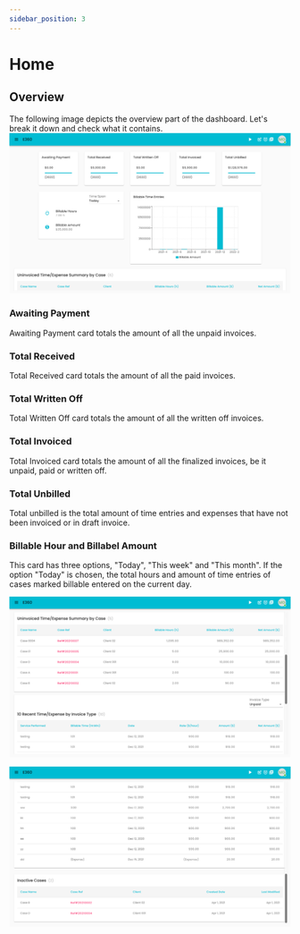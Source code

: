 ```yaml
---
sidebar_position: 3
---
```


# Home

## Overview
The following image depicts the overview part of the dashboard. Let's break it down and check what it contains.
![Alt text](/img/home/home_overview.png?raw=true "Home")

### Awaiting Payment
Awaiting Payment card totals the amount of all the unpaid invoices.

### Total Received
Total Received card totals the amount of all the paid invoices.

### Total Written Off
Total Written Off card totals the amount of all the written off invoices.

### Total Invoiced
Total Invoiced card totals the amount of all the finalized invoices, be it unpaid, paid or written off.

### Total Unbilled
Total unbilled is the total amount of time entries and expenses that have not been invoiced or in draft invoice.

### Billable Hour and Billabel Amount
This card has three options, "Today", "This week" and "This month". If the option "Today" is chosen, the total hours and amount of time entries of cases marked billable entered on the current day.

![Alt text](/img/home/home_uninvoice_time_expense.png?raw=true "Home")

![Alt text](/img/home/home_inactive_cases.png?raw=true "Home")
